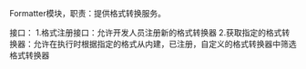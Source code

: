 Formatter模块，职责：提供格式转换服务。

接口：
  1.格式注册接口：允许开发人员注册新的格式转换器
  2.获取指定的格式转换器：允许在执行时根据指定的格式从内建，已注册，自定义的格式转换器中筛选格式转换器